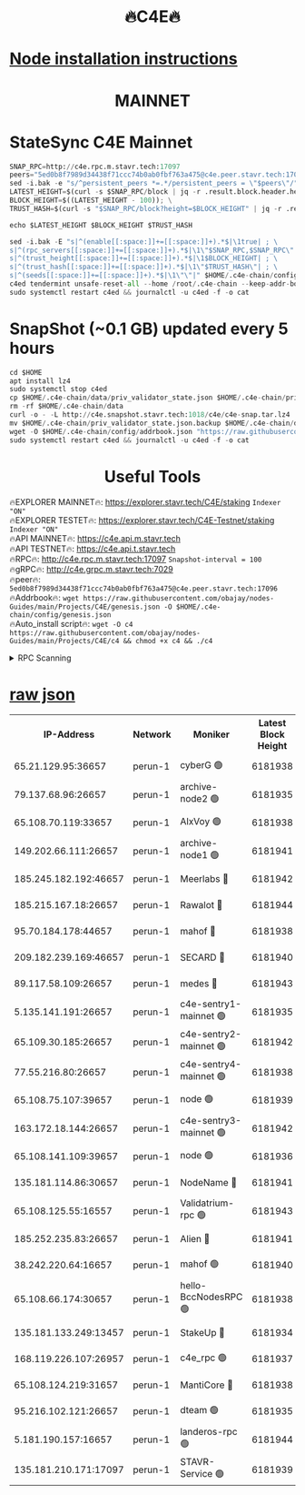 <h1 align="center"> 🔥C4E🔥</h1>

[Node installation instructions](https://github.com/obajay/nodes-Guides/tree/main/Projects/C4E)
=

<h1 align="center"> MAINNET</h1>

# StateSync C4E Mainnet
```python
SNAP_RPC=http://c4e.rpc.m.stavr.tech:17097
peers="5ed0b8f7989d34438f71ccc74b0ab0fbf763a475@c4e.peer.stavr.tech:17096"
sed -i.bak -e "s/^persistent_peers *=.*/persistent_peers = \"$peers\"/" $HOME/.c4e-chain/config/config.toml
LATEST_HEIGHT=$(curl -s $SNAP_RPC/block | jq -r .result.block.header.height); \
BLOCK_HEIGHT=$((LATEST_HEIGHT - 100)); \
TRUST_HASH=$(curl -s "$SNAP_RPC/block?height=$BLOCK_HEIGHT" | jq -r .result.block_id.hash)

echo $LATEST_HEIGHT $BLOCK_HEIGHT $TRUST_HASH

sed -i.bak -E "s|^(enable[[:space:]]+=[[:space:]]+).*$|\1true| ; \
s|^(rpc_servers[[:space:]]+=[[:space:]]+).*$|\1\"$SNAP_RPC,$SNAP_RPC\"| ; \
s|^(trust_height[[:space:]]+=[[:space:]]+).*$|\1$BLOCK_HEIGHT| ; \
s|^(trust_hash[[:space:]]+=[[:space:]]+).*$|\1\"$TRUST_HASH\"| ; \
s|^(seeds[[:space:]]+=[[:space:]]+).*$|\1\"\"|" $HOME/.c4e-chain/config/config.toml
c4ed tendermint unsafe-reset-all --home /root/.c4e-chain --keep-addr-book
sudo systemctl restart c4ed && journalctl -u c4ed -f -o cat
```
# SnapShot (~0.1 GB) updated every 5 hours
```python
cd $HOME
apt install lz4
sudo systemctl stop c4ed
cp $HOME/.c4e-chain/data/priv_validator_state.json $HOME/.c4e-chain/priv_validator_state.json.backup
rm -rf $HOME/.c4e-chain/data
curl -o - -L http://c4e.snapshot.stavr.tech:1018/c4e/c4e-snap.tar.lz4 | lz4 -c -d - | tar -x -C $HOME/.c4e-chain --strip-components 2
mv $HOME/.c4e-chain/priv_validator_state.json.backup $HOME/.c4e-chain/data/priv_validator_state.json
wget -O $HOME/.c4e-chain/config/addrbook.json "https://raw.githubusercontent.com/obajay/nodes-Guides/main/Projects/C4E/addrbook.json"
sudo systemctl restart c4ed && journalctl -u c4ed -f -o cat
```
 <h1 align="center"> Useful Tools</h1>

🔥EXPLORER MAINNET🔥:  https://explorer.stavr.tech/C4E/staking            `Indexer "ON"` \
🔥EXPLORER TESTET🔥:   https://explorer.stavr.tech/C4E-Testnet/staking     `Indexer "ON"` \
🔥API MAINNET🔥:       https://c4e.api.m.stavr.tech \
🔥API TESTNET🔥:       https://c4e.api.t.stavr.tech \
🔥RPC🔥:               http://c4e.rpc.m.stavr.tech:17097                  `Snapshot-interval = 100` \
🔥gRPC🔥:              http://c4e.grpc.m.stavr.tech:7029 \
🔥peer🔥:              `5ed0b8f7989d34438f71ccc74b0ab0fbf763a475@c4e.peer.stavr.tech:17096` \
🔥Addrbook🔥:    ```wget https://raw.githubusercontent.com/obajay/nodes-Guides/main/Projects/C4E/genesis.json -O $HOME/.c4e-chain/config/genesis.json``` \
🔥Auto_install script🔥: ```wget -O c4 https://raw.githubusercontent.com/obajay/nodes-Guides/main/Projects/C4E/c4 && chmod +x c4 && ./c4```





<details>
<summary>RPC Scanning</summary>

<h2 align="center"> We scan nodes in real time every 4 hours. And we provide the final result of RPC endpoints.
We cannot influence the operation of these nodes in any way. </h2>


```python
If Voting Power is higher than 0 --> then the Node is a validator of the network and may be subject to attack and be a potential threat to the chain.
```
```python
We marked such validators with a red symbol
```

</details>

[raw json](https://rpc-check.c4e.stavr.tech/c4e/rpc-c4e-result.json)
=



<table><tr><th>IP-Address</th><th>Network</th><th>Moniker</th><th>Latest Block Height</th><th>Earliest Block Height</th><th>Catching Up</th><th>Tx Index</th><th>Voting Power</th><th>Scan Time</th></tr><tr><td>65.21.129.95:36657</td><td>perun-1</td><td>cyberG 🟢</td><td>6181938</td><td>0</td><td>False</td><td>on</td><td>0</td><td>2023-12-07T10:34:40.615094838UTC</td></tr><tr><td>79.137.68.96:26657</td><td>perun-1</td><td>archive-node2 🟢</td><td>6181935</td><td>1</td><td>False</td><td>on</td><td>0</td><td>2023-12-07T10:34:23.420525963UTC</td></tr><tr><td>65.108.70.119:33657</td><td>perun-1</td><td>AlxVoy 🟢</td><td>6181938</td><td>1</td><td>False</td><td>on</td><td>0</td><td>2023-12-07T10:34:39.967250225UTC</td></tr><tr><td>149.202.66.111:26657</td><td>perun-1</td><td>archive-node1 🟢</td><td>6181941</td><td>1</td><td>False</td><td>on</td><td>0</td><td>2023-12-07T10:34:56.727921603UTC</td></tr><tr><td>185.245.182.192:46657</td><td>perun-1</td><td>Meerlabs 🔴</td><td>6181942</td><td>1051501</td><td>False</td><td>on</td><td>493550</td><td>2023-12-07T10:35:02.454595108UTC</td></tr><tr><td>185.215.167.18:26657</td><td>perun-1</td><td>Rawalot 🔴</td><td>6181944</td><td>1090501</td><td>False</td><td>on</td><td>579034</td><td>2023-12-07T10:35:14.832088126UTC</td></tr><tr><td>95.70.184.178:44657</td><td>perun-1</td><td>mahof 🔴</td><td>6181938</td><td>2342001</td><td>False</td><td>off</td><td>1357006</td><td>2023-12-07T10:34:39.214828732UTC</td></tr><tr><td>209.182.239.169:46657</td><td>perun-1</td><td>SECARD 🔴</td><td>6181940</td><td>2616101</td><td>False</td><td>off</td><td>675729</td><td>2023-12-07T10:34:53.999553790UTC</td></tr><tr><td>89.117.58.109:26657</td><td>perun-1</td><td>medes 🔴</td><td>6181943</td><td>2826001</td><td>False</td><td>off</td><td>471345</td><td>2023-12-07T10:35:09.543042700UTC</td></tr><tr><td>5.135.141.191:26657</td><td>perun-1</td><td>c4e-sentry1-mainnet 🟢</td><td>6181935</td><td>4267001</td><td>False</td><td>on</td><td>0</td><td>2023-12-07T10:34:22.700989067UTC</td></tr><tr><td>65.109.30.185:26657</td><td>perun-1</td><td>c4e-sentry2-mainnet 🟢</td><td>6181942</td><td>5186001</td><td>False</td><td>on</td><td>0</td><td>2023-12-07T10:35:02.076070879UTC</td></tr><tr><td>77.55.216.80:26657</td><td>perun-1</td><td>c4e-sentry4-mainnet 🟢</td><td>6181938</td><td>5187001</td><td>False</td><td>on</td><td>0</td><td>2023-12-07T10:34:39.606081316UTC</td></tr><tr><td>65.108.75.107:39657</td><td>perun-1</td><td>node 🟢</td><td>6181939</td><td>5198801</td><td>False</td><td>on</td><td>0</td><td>2023-12-07T10:34:43.050485384UTC</td></tr><tr><td>163.172.18.144:26657</td><td>perun-1</td><td>c4e-sentry3-mainnet 🟢</td><td>6181942</td><td>5286001</td><td>False</td><td>on</td><td>0</td><td>2023-12-07T10:35:03.122979079UTC</td></tr><tr><td>65.108.141.109:39657</td><td>perun-1</td><td>node 🟢</td><td>6181936</td><td>5303301</td><td>False</td><td>on</td><td>0</td><td>2023-12-07T10:34:25.887592407UTC</td></tr><tr><td>135.181.114.86:30657</td><td>perun-1</td><td>NodeName 🔴</td><td>6181941</td><td>5508301</td><td>False</td><td>off</td><td>333717</td><td>2023-12-07T10:34:57.102493010UTC</td></tr><tr><td>65.108.125.55:16557</td><td>perun-1</td><td>Validatrium-rpc 🟢</td><td>6181943</td><td>5551301</td><td>False</td><td>on</td><td>0</td><td>2023-12-07T10:35:12.046742766UTC</td></tr><tr><td>185.252.235.83:26657</td><td>perun-1</td><td>Alien 🔴</td><td>6181941</td><td>5736001</td><td>False</td><td>on</td><td>380508</td><td>2023-12-07T10:34:57.436806978UTC</td></tr><tr><td>38.242.220.64:16657</td><td>perun-1</td><td>mahof 🟢</td><td>6181940</td><td>5980001</td><td>False</td><td>off</td><td>0</td><td>2023-12-07T10:34:54.295277503UTC</td></tr><tr><td>65.108.66.174:30657</td><td>perun-1</td><td>hello-BccNodesRPC 🟢</td><td>6181938</td><td>5985401</td><td>False</td><td>on</td><td>0</td><td>2023-12-07T10:34:40.290740050UTC</td></tr><tr><td>135.181.133.249:13457</td><td>perun-1</td><td>StakeUp 🔴</td><td>6181934</td><td>6015001</td><td>False</td><td>on</td><td>1357007</td><td>2023-12-07T10:34:14.201561697UTC</td></tr><tr><td>168.119.226.107:26957</td><td>perun-1</td><td>c4e_rpc 🟢</td><td>6181937</td><td>6081937</td><td>False</td><td>on</td><td>0</td><td>2023-12-07T10:34:32.347246330UTC</td></tr><tr><td>65.108.124.219:31657</td><td>perun-1</td><td>MantiCore 🔴</td><td>6181938</td><td>6081938</td><td>False</td><td>off</td><td>837521</td><td>2023-12-07T10:34:38.814212427UTC</td></tr><tr><td>95.216.102.121:26657</td><td>perun-1</td><td>dteam 🟢</td><td>6181935</td><td>6174001</td><td>False</td><td>on</td><td>0</td><td>2023-12-07T10:34:23.073437311UTC</td></tr><tr><td>5.181.190.157:16657</td><td>perun-1</td><td>landeros-rpc 🟢</td><td>6181944</td><td>6177001</td><td>False</td><td>on</td><td>0</td><td>2023-12-07T10:35:14.465655569UTC</td></tr><tr><td>135.181.210.171:17097</td><td>perun-1</td><td>STAVR-Service 🟢</td><td>6181939</td><td>6181601</td><td>False</td><td>on</td><td>0</td><td>2023-12-07T10:34:45.532986144UTC</td></tr></table>
